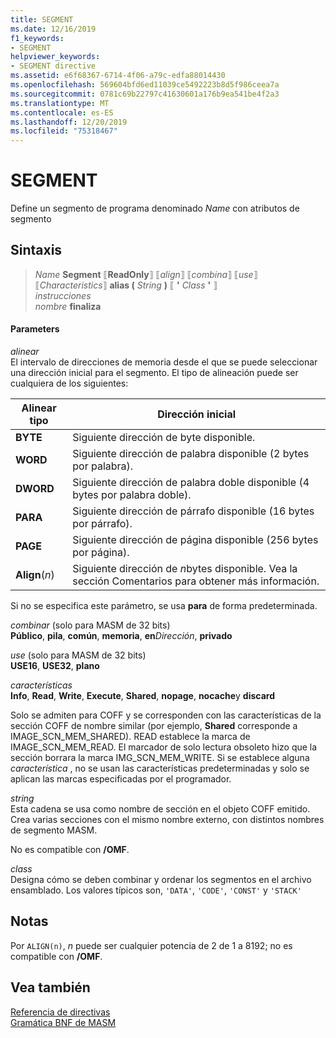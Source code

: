 ```yaml
---
title: SEGMENT
ms.date: 12/16/2019
f1_keywords:
- SEGMENT
helpviewer_keywords:
- SEGMENT directive
ms.assetid: e6f68367-6714-4f06-a79c-edfa88014430
ms.openlocfilehash: 569604bfd6ed11039ce5492223b8d5f986ceea7a
ms.sourcegitcommit: 0781c69b22797c41630601a176b9ea541be4f2a3
ms.translationtype: MT
ms.contentlocale: es-ES
ms.lasthandoff: 12/20/2019
ms.locfileid: "75318467"
---
```

# <a name="segment"></a>SEGMENT

Define un segmento de programa denominado *Name* con atributos de segmento

## <a name="syntax"></a>Sintaxis

> *Name* **Segment** ⟦**ReadOnly**⟧ ⟦*align*⟧ ⟦*combina*⟧ ⟦*use*⟧ ⟦*Characteristics*⟧ **alias (** _String_ **)** ⟦ __'__ *Class* __'__ ⟧ \
> *instrucciones*\
> *nombre* **finaliza**

#### <a name="parameters"></a>Parameters

*alinear*\
El intervalo de direcciones de memoria desde el que se puede seleccionar una dirección inicial para el segmento. El tipo de alineación puede ser cualquiera de los siguientes:

|Alinear tipo|Dirección inicial|
|----------------|----------------------|
|**BYTE**|Siguiente dirección de byte disponible.|
|**WORD**|Siguiente dirección de palabra disponible (2 bytes por palabra).|
|**DWORD**|Siguiente dirección de palabra doble disponible (4 bytes por palabra doble).|
|**PARA**|Siguiente dirección de párrafo disponible (16 bytes por párrafo).|
|**PAGE**|Siguiente dirección de página disponible (256 bytes por página).|
|**Align**(*n*)|Siguiente dirección de *n*bytes disponible. Vea la sección Comentarios para obtener más información.|

Si no se especifica este parámetro, se usa **para** de forma predeterminada.

*combinar* (solo para MASM de 32 bits) \
**Público**, **pila**, **común**, **memoria**, **en**<em>Dirección</em>, **privado**

*use* (solo para MASM de 32 bits) \
**USE16**, **USE32**, **plano**

*características*\
**Info**, **Read**, **Write**, **Execute**, **Shared**, **nopage**, **nocache**y **discard**

Solo se admiten para COFF y se corresponden con las características de la sección COFF de nombre similar (por ejemplo, **Shared** corresponde a IMAGE_SCN_MEM_SHARED). READ establece la marca de IMAGE_SCN_MEM_READ. El marcador de solo lectura obsoleto hizo que la sección borrara la marca IMG_SCN_MEM_WRITE. Si se establece alguna *característica* , no se usan las características predeterminadas y solo se aplican las marcas especificadas por el programador.

_string_\
Esta cadena se usa como nombre de sección en el objeto COFF emitido.  Crea varias secciones con el mismo nombre externo, con distintos nombres de segmento MASM.

No es compatible con **/OMF**.

*class*\
Designa cómo se deben combinar y ordenar los segmentos en el archivo ensamblado. Los valores típicos son, `'DATA'`, `'CODE'`, `'CONST'` y `'STACK'`

## <a name="remarks"></a>Notas

Por `ALIGN(n)`, *n* puede ser cualquier potencia de 2 de 1 a 8192; no es compatible con **/OMF**.

## <a name="see-also"></a>Vea también

[Referencia de directivas](directives-reference.md)\
[Gramática BNF de MASM](masm-bnf-grammar.md)
